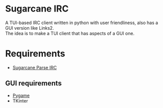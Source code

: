 # Sugarcane IRC
A TUI-based IRC client written in python with user friendliness, also has a GUI version like Links2.  
The idea is to make a TUI client that has aspects of a GUI one.

# Requirements

* [Sugarcane Parse IRC](https://github.com/sweeistaken/SugarcaneParseIRC)

## GUI requirements
* [Pygame](https://pypi.org/project/pygame)
* TKinter
